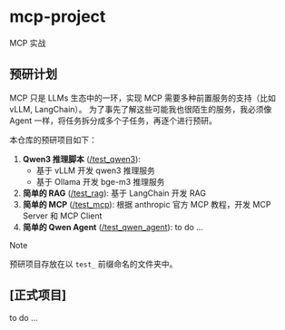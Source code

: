 # mcp-project

MCP 实战

## 预研计划

MCP 只是 LLMs 生态中的一环，实现 MCP 需要多种前置服务的支持（比如 vLLM, LangChain）。 为了事先了解这些可能我也很陌生的服务，我必须像 Agent 一样，将任务拆分成多个子任务，再逐个进行预研。

本仓库的预研项目如下：

1. **Qwen3 推理脚本** ([/test_qwen3](/test_qwen3)):
   - 基于 vLLM 开发 qwen3 推理服务
   - 基于 Ollama 开发 bge-m3 推理服务
2. **简单的 RAG** ([/test_rag](/test_rag)): 基于 LangChain 开发 RAG
3. **简单的 MCP** ([/test_mcp](/test_mcp)): 根据 anthropic 官方 MCP 教程，开发 MCP Server 和 MCP Client
4. **简单的 Qwen Agent** ([/test_qwen_agent](/test_qwen_agent)): to do ...

> [!NOTE]
> 预研项目存放在以 `test_` 前缀命名的文件夹中。

## [正式项目]

to do ...
